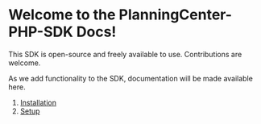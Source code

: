 # Welcome to the PlanningCenter-PHP-SDK Docs!
This SDK is open-source and freely available to use. Contributions are welcome.

As we add functionality to the SDK, documentation will be made available here.

1. [Installation](01-installation/README.md)
2. [Setup](02-setup/README.md)
